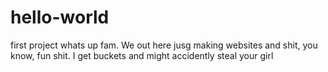 # hello-world
first project
whats up fam. We out here jusg making websites and shit, you know, fun shit. 
I get buckets and might accidently steal your girl
